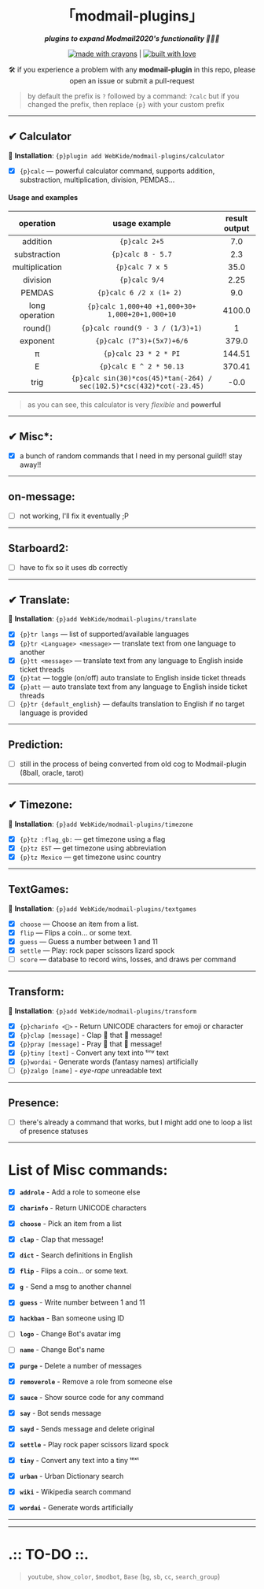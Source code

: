 <div align="center">
<h1>「modmail-plugins」</h1>
<p><b><i>plugins to expand Modmail2020's functionality 🍆💦🍑</i></b></p>
</div>


<div align="center">
<a href="#"><img src="http://forthebadge.com/images/badges/made-with-crayons.svg?style=for-the-badge" alt="made with crayons" /></a> | <a href="#"><img src="http://forthebadge.com/images/badges/built-with-love.svg?style=for-the-badge" alt="built with love" /></a>

<p>🛠️ if you experience a problem with any <b>modmail-plugin</b> in this repo, please open an issue or submit a pull-request</p>
<p> </p>
</div>

> by default the prefix is `?` followed by a command: `?calc` but if you changed the prefix, then replace `{p}` with your custom prefix


- - - -

## ✔ Calculator ##
🔸 <b>Installation</b>: `{p}plugin add WebKide/modmail-plugins/calculator`

- [x] `{p}calc` — powerful calculator command, supports addition, substraction, multiplication, division, PEMDAS...
#### Usage and examples ####
|    **operation**  	 	|    **usage example**  	 	|    **result output**    |
|:-----------------------:	|:-----------------------:	|:----------------------:	|
|  addition  |  `{p}calc 2+5`  |    7.0    |
|  substraction  |  `{p}calc 8 - 5.7`  |    2.3    |
|  multiplication  |  `{p}calc 7 x 5`  |    35.0    |
|  division  |  `{p}calc 9/4`  |    2.25    |
|  PEMDAS  |  `{p}calc 6 /2 x (1+ 2) `  |    9.0    |
|  long operation  |  `{p}calc 1,000+40 +1,000+30+ 1,000+20+1,000+10`  |    4100.0    |
|  round()  |  `{p}calc round(9 - 3 / (1/3)+1)`  |    1    |
|  exponent  |  `{p}calc (7^3)+(5x7)+6/6`  |    379.0    |
|  π  |  `{p}calc 23 * 2 * PI`  |    144.51    |
|  E  |  `{p}calc E ^ 2 * 50.13`  |    370.41    |
|  trig  | `{p}calc sin(30)*cos(45)*tan(-264) / sec(102.5)*csc(432)*cot(-23.45)`  |    -0.0    |

> as you can see, this calculator is very <i>flexible</i> and <b>powerful</b>

- - - -

## ✔ Misc*: ##
- [x] a bunch of random commands that I need in my personal guild!! stay away!!
- - - -

## on-message: ##
- [ ] not working, I'll fix it eventually ;P
- - - -

## Starboard2: ##
- [ ] have to fix so it uses db correctly
- - - -

## ✔ Translate: ##
🔸 <b>Installation</b>: `{p}add WebKide/modmail-plugins/translate`

- [x] `{p}tr langs` — list of supported/available languages
- [x] `{p}tr <Language> <message>` — translate text from one language to another
- [x] `{p}tt <message>` — translate text from any language to English inside ticket threads
- [x] `{p}tat` — toggle (on/off) auto translate to English inside ticket threads
- [x] `{p}att` — auto translate text from any language to English inside ticket threads
- [ ] `{p}tr {default_english}` — defaults translation to English if no target language is provided
- - - -

## Prediction: ##
- [ ] still in the process of being converted from old cog to Modmail-plugin (8ball, oracle, tarot)
- - - -

## ✔ Timezone: ##
🔸 <b>Installation</b>: `{p}add WebKide/modmail-plugins/timezone`

- [x] `{p}tz :flag_gb:` — get timezone using a flag
- [x] `{p}tz EST` — get timezone using abbreviation
- [x] `{p}tz Mexico` — get timezone usinc country
- - - -

## TextGames: ##
🔸 <b>Installation</b>: `{p}add WebKide/modmail-plugins/textgames`

- [x] `choose` — Choose an item from a list.
- [x] `flip` — Flips a coin... or some text.
- [x] `guess` — Guess a number between 1 and 11
- [x] `settle` — Play: rock paper scissors lizard spock
- [ ] `score` — database to record wins, losses, and draws per command
- - - -

## Transform: ##
🔸 <b>Installation</b>: `{p}add WebKide/modmail-plugins/transform`

- [x] `{p}charinfo <🍆>` - Return UNICODE characters for emoji or character
- [x] `{p}clap [message]` - Clap 👏 that 👏 message!
- [x] `{p}pray [message]` - Pray 🙏 that 🙏 message!
- [x] `{p}tiny [text]` - Convert any text into ᵗⁱⁿʸ text
- [x] `{p}wordai` - Generate words (fantasy names) artificially
- [ ] `{p}zalgo [name]` - <i>eye-rape</i> unreadable text
- - - -

## Presence: ##
- [ ] there's already a command that works, but I might add one to loop a list of presence statuses
- - - -


# List of Misc commands: #

- [x] <b>`addrole`</b> - Add a role to someone else

- [x] <b>`charinfo`</b> - Return UNICODE characters

- [x] <b>`choose`</b> - Pick an item from a list

- [x] <b>`clap`</b> - Clap that message!

- [x] <b>`dict`</b> - Search definitions in English

- [x] <b>`flip`</b> - Flips a coin... or some text.

- [x] <b>`g`</b> - Send a msg to another channel

- [x] <b>`guess`</b> - Write number between 1 and 11

- [x] <b>`hackban`</b> - Ban someone using ID

- [ ] <b>`logo`</b> - Change Bot's avatar img

- [ ] <b>`name`</b> - Change Bot's name

- [x] <b>`purge`</b> - Delete a number of messages

- [x] <b>`removerole`</b> - Remove a role from someone else

- [x] <b>`sauce`</b> - Show source code for any command

- [x] <b>`say`</b> - Bot sends message

- [x] <b>`sayd`</b> - Sends message and delete original

- [x] <b>`settle`</b> - Play rock paper scissors lizard spock

- [x] <b>`tiny`</b> - Convert any text into a tiny ᵗᵉˣᵗ

- [x] <b>`urban`</b> - Urban Dictionary search

- [x] <b>`wiki`</b> - Wikipedia search command

- [x] <b>`wordai`</b> - Generate words artificially


- - - -
- - - -

# .:: TO-DO ::. #

> `youtube`, `show_color`, `$modbot`, `Base` (`bg`, `sb`, `cc`, `search_group`)
